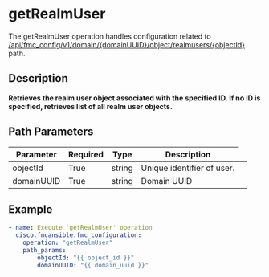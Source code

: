 # getRealmUser

The getRealmUser operation handles configuration related to [/api/fmc_config/v1/domain/{domainUUID}/object/realmusers/{objectId}](/paths//api/fmc_config/v1/domain/{domain_uuid}/object/realmusers/{object_id}.md) path.&nbsp;
## Description
**Retrieves the realm user object associated with the specified ID. If no ID is specified, retrieves list of all realm user objects.**

## Path Parameters
| Parameter | Required | Type | Description |
| --------- | -------- | ---- | ----------- |
| objectId | True | string <td colspan=3> Unique identifier of user. |
| domainUUID | True | string <td colspan=3> Domain UUID |

## Example
```yaml
- name: Execute 'getRealmUser' operation
  cisco.fmcansible.fmc_configuration:
    operation: "getRealmUser"
    path_params:
        objectId: "{{ object_id }}"
        domainUUID: "{{ domain_uuid }}"

```